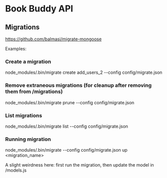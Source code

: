 # Book Buddy API

## Migrations

https://github.com/balmasi/migrate-mongoose

Examples:

### Create a migration
node_modules/.bin/migrate create add_users_2 --config config/migrate.json

### Remove extraneous migrations (for cleanup after removing them from /migrations)
node_modules/.bin/migrate prune --config config/migrate.json

### List migrations
node_modules/.bin/migrate list --config config/migrate.json

### Running migration
node_modules/.bin/migrate --config config/migrate.json up <migration_name>

A slight weirdness here: first run the migration, then update the model in /models.js
